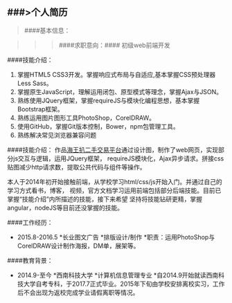 ###>个人简历
-
>####基本信息：

>>>####求职意向：#### 初级web前端开发

####技能介绍：
1. 掌握HTML5 CSS3开发。掌握响应式布局与自适应,基本掌握CSS预处理器Less Sass。
2. 掌握原生JavaScript，理解运用闭包、原型模式等理念，掌握Ajax与JSON。
3. 熟练使用JQuery框架，掌握requireJS与模块化编程思想，基本掌握Bootstrap框架。
4. 熟练运用图片图形工具PhotoShop，CorelDRAW。
5. 使用GitHub，掌握Git版本控制，Bower，npm包管理工具。
6. 熟练解决常见浏览器兼容问题

####技能介绍：
作品[海王扒二手交易平台](http://lietu555.github.io/lietu/)通过设计图，制作了web网页，实现部分js交互与逻辑，运用JQuery框架，	requireJS模块化，Ajax异步请求。拼接css贴图减少http请求数，提取公共代码与组件等操作。

本人于2014年初开始接触前端，从学校学习html/css/js开始入门。并通过自己的学习方式看书，博客，	视频，官方文档学习运用前端包括部分后端技能。目前已掌握“技能介绍”内所描述的技能，接下来希望	坚持将技能钻研更精，掌握angular，nodeJS等目前还没掌握的技能。

####工作经历：
* 2015.8-2016.5	
*长业图文广告
*排版设计/制作
*职责：运用PhotoShop与CorelDRAW设计制作海报，DM单，展架等。

####教育背景：
* 2014.9-至今	
*西南科技大学
*计算机信息管理专业
*自2014.9开始就读西南科技大学自考专科，于2017.7正式毕业。2015年下旬由学校安排离校实习，工作后不会出现为返校完成学业请假离职等情况。

